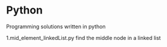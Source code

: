 # Python
Programming solutions written in python

1.mid_element_linkedList.py
  find the middle node in a linked list
  
